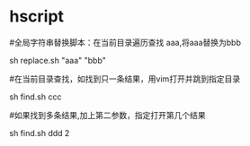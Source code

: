 # hscript

#全局字符串替换脚本：在当前目录遍历查找 aaa,将aaa替换为bbb

sh replace.sh "aaa"  "bbb"

#在当前目录查找，如找到只一条结果，用vim打开并跳到指定目录

sh find.sh ccc 

#如果找到多条结果,加上第二参数，指定打开第几个结果 

sh find.sh ddd 2
